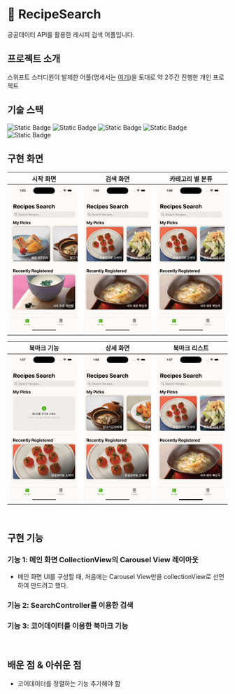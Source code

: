 # 🥪 RecipeSearch
공공데이터 API를 활용한 레시피 검색 어플입니다.


## 프로젝트 소개
스위프트 스터디원이 발제한 어플(명세서는 [여기](https://www.notion.so/Recipe-Search-4bf5e3f3008647228ed7f9cf00a05f75?pvs=4))을 토대로 약 2주간 진행한 개인 프로젝트

## 기술 스택
![Static Badge](https://img.shields.io/badge/Swift-orange?logo=swift&logoColor=white)
![Static Badge](https://img.shields.io/badge/UIkit-%232D8DB8?logo=UIkit&logoColor=white)
![Static Badge](https://img.shields.io/badge/Alamofire-%23D24125?logo=alamofire&logoColor=white)
![Static Badge](https://img.shields.io/badge/Kingfisher-%231E88F3?logo=Kingfihser&logoColor=white)
![Static Badge](https://img.shields.io/badge/MVC-black?logo=MVVM&logoColor=white)


## 구현 화면

|   시작 화면  |   검색 화면  |  카테고리 별 분류  |
| :--------: | :--------: | :----------:  |
|    ![a]    |   ![b]    |     ![c]      | 

|   북마크 기능  |  상세 화면  |  북마크 리스트  |
| :--------: | :--------: | :----------:  |
|    ![d]    |   ![e]    |     ![f]      | 
<br>

## 구현 기능

### 기능 1: 메인 화면 CollectionView의 Carousel View 레이아웃
* 메인 화면 UI를 구성할 때, 처음에는 Carousel View만을 collectionView로 선언하여 만드려고 했다. 


### 기능 2: SearchController를 이용한 검색

### 기능 3: 코어데이터를 이용한 북마크 기능


<br>

## 배운 점 & 아쉬운 점

* 코어데이터를 정렬하는 기능 추가해야 함


<!-- Refernces -->

[a]: /images/first_screen.gif
[b]: /images/search.gif
[c]: /images/category_search.gif
[d]: /images/bookmark.gif
[e]: /images/detail_screen.gif
[f]: /images/Foryou_tap.gif
